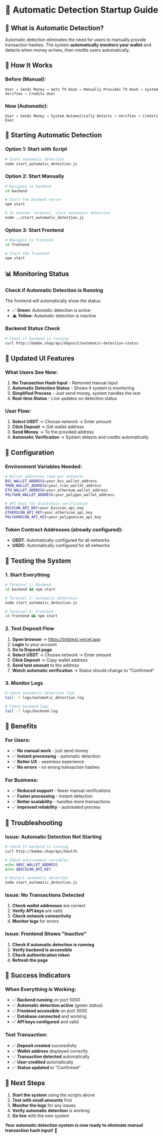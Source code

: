 # 🚀 Automatic Detection Startup Guide

## 🎯 **What is Automatic Detection?**

Automatic detection eliminates the need for users to manually provide transaction hashes. The system **automatically monitors your wallet** and detects when money arrives, then credits users automatically.

## 🔄 **How It Works**

### **Before (Manual)**:
```
User → Sends Money → Gets TX Hash → Manually Provides TX Hash → System Verifies → Credits User
```

### **Now (Automatic)**:
```
User → Sends Money → System Automatically Detects → Verifies → Credits User
```

## 🚀 **Starting Automatic Detection**

### **Option 1: Start with Script**
```bash
# Start automatic detection
node start_automatic_detection.js
```

### **Option 2: Start Manually**
```bash
# Navigate to backend
cd backend

# Start the backend server
npm start

# In another terminal, start automatic detection
node ../start_automatic_detection.js
```

### **Option 3: Start Frontend**
```bash
# Navigate to frontend
cd frontend

# Start the frontend
npm start
```

## 📊 **Monitoring Status**

### **Check if Automatic Detection is Running**
The frontend will automatically show the status:
- ✅ **Green**: Automatic detection is active
- ⚠️ **Yellow**: Automatic detection is inactive

### **Backend Status Check**
```bash
# Check if backend is running
curl http://bambe.shop/api/deposit/automatic-detection-status
```

## 🎨 **Updated UI Features**

### **What Users See Now**:
1. **No Transaction Hash Input** - Removed manual input
2. **Automatic Detection Status** - Shows if system is monitoring
3. **Simplified Process** - Just send money, system handles the rest
4. **Real-time Status** - Live updates on detection status

### **User Flow**:
1. **Select USDT** → Choose network → Enter amount
2. **Click Deposit** → Get wallet address
3. **Send Money** → To the provided address
4. **Automatic Verification** → System detects and credits automatically

## 🔧 **Configuration**

### **Environment Variables Needed**:
```bash
# Wallet addresses (one per network)
BSC_WALLET_ADDRESS=your_bsc_wallet_address
TRON_WALLET_ADDRESS=your_tron_wallet_address
ETH_WALLET_ADDRESS=your_ethereum_wallet_address
POLYGON_WALLET_ADDRESS=your_polygon_wallet_address

# API keys for blockchain verification
BSCSCAN_API_KEY=your_bscscan_api_key
ETHERSCAN_API_KEY=your_etherscan_api_key
POLYGONSCAN_API_KEY=your_polygonscan_api_key
```

### **Token Contract Addresses** (already configured):
- **USDT**: Automatically configured for all networks
- **USDC**: Automatically configured for all networks

## 📱 **Testing the System**

### **1. Start Everything**
```bash
# Terminal 1: Backend
cd backend && npm start

# Terminal 2: Automatic Detection
node start_automatic_detection.js

# Terminal 3: Frontend
cd frontend && npm start
```

### **2. Test Deposit Flow**
1. **Open browser** → https://tmbtest.vercel.app
2. **Login** to your account
3. **Go to Deposit page**
4. **Select USDT** → Choose network → Enter amount
5. **Click Deposit** → Copy wallet address
6. **Send test amount** to the address
7. **Watch automatic verification** → Status should change to "Confirmed"

### **3. Monitor Logs**
```bash
# Check automatic detection logs
tail -f logs/automatic_detection.log

# Check backend logs
tail -f logs/backend.log
```

## 🎯 **Benefits**

### **For Users**:
- ✅ **No manual work** - just send money
- ✅ **Instant processing** - automatic detection
- ✅ **Better UX** - seamless experience
- ✅ **No errors** - no wrong transaction hashes

### **For Business**:
- ✅ **Reduced support** - fewer manual verifications
- ✅ **Faster processing** - instant detection
- ✅ **Better scalability** - handles more transactions
- ✅ **Improved reliability** - automated process

## 🚨 **Troubleshooting**

### **Issue: Automatic Detection Not Starting**
```bash
# Check if backend is running
curl http://bambe.shop/api/health

# Check environment variables
echo $BSC_WALLET_ADDRESS
echo $BSCSCAN_API_KEY

# Restart automatic detection
node start_automatic_detection.js
```

### **Issue: No Transactions Detected**
1. **Check wallet addresses** are correct
2. **Verify API keys** are valid
3. **Check network connectivity**
4. **Monitor logs** for errors

### **Issue: Frontend Shows "Inactive"**
1. **Check if automatic detection is running**
2. **Verify backend is accessible**
3. **Check authentication token**
4. **Refresh the page**

## 🎉 **Success Indicators**

### **When Everything is Working**:
- ✅ **Backend running** on port 5000
- ✅ **Automatic detection active** (green status)
- ✅ **Frontend accessible** on port 3000
- ✅ **Database connected** and working
- ✅ **API keys configured** and valid

### **Test Transaction**:
- ✅ **Deposit created** successfully
- ✅ **Wallet address** displayed correctly
- ✅ **Transaction detected** automatically
- ✅ **User credited** automatically
- ✅ **Status updated** to "Confirmed"

## 🚀 **Next Steps**

1. **Start the system** using the scripts above
2. **Test with small amounts** first
3. **Monitor the logs** for any issues
4. **Verify automatic detection** is working
5. **Go live** with the new system

**Your automatic detection system is now ready to eliminate manual transaction hash input!** 🎯
